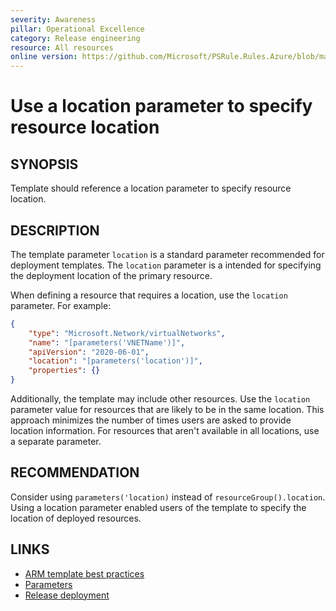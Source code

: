 ```yaml
---
severity: Awareness
pillar: Operational Excellence
category: Release engineering
resource: All resources
online version: https://github.com/Microsoft/PSRule.Rules.Azure/blob/main/docs/en/rules/Azure.Template.UseLocationParameter.md
---
```


# Use a location parameter to specify resource location

## SYNOPSIS

Template should reference a location parameter to specify resource location.

## DESCRIPTION

The template parameter `location` is a standard parameter recommended for deployment templates.
The `location` parameter is a intended for specifying the deployment location of the primary resource.

When defining a resource that requires a location, use the `location` parameter. For example:

```json
{
    "type": "Microsoft.Network/virtualNetworks",
    "name": "[parameters('VNETName')]",
    "apiVersion": "2020-06-01",
    "location": "[parameters('location')]",
    "properties": {}
}
```

Additionally, the template may include other resources.
Use the `location` parameter value for resources that are likely to be in the same location.
This approach minimizes the number of times users are asked to provide location information.
For resources that aren't available in all locations, use a separate parameter.

## RECOMMENDATION

Consider using `parameters('location)` instead of `resourceGroup().location`.
Using a location parameter enabled users of the template to specify the location of deployed resources.

## LINKS

- [ARM template best practices](https://docs.microsoft.com/azure/azure-resource-manager/templates/template-best-practices#location-recommendations-for-parameters)
- [Parameters](https://docs.microsoft.com/azure/azure-resource-manager/templates/template-syntax#parameters)
- [Release deployment](https://docs.microsoft.com/azure/architecture/framework/devops/release-engineering-cd#automation)
